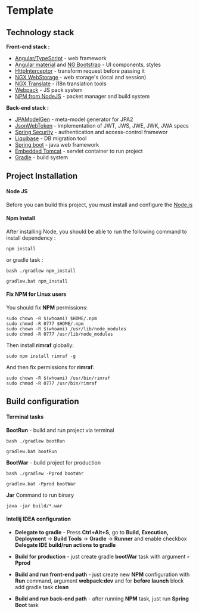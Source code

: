 # Template

## Technology stack
**Front-end stack :**
 - [Angular/TypeScript][] - web framework
 - [Angular material][] and [NG Bootstrap][] - UI components, styles
 - [HttpInterceptor][] - transform request before passing it
 - [NGX WebStorage][] - web storage's (local and session)
 - [NGX Translate][] - i18n translation tools
 - [Webpack][] - JS pack system
 - [NPM from NodeJS][Node.js] - packet manager and build system
 
 **Back-end stack :**
 - [JPAModelGen][] - meta-model generator for JPA2
 - [JsonWebToken][] - implementation of JWT, JWS, JWE, JWK, JWA specs
 - [Spring Security][] - authentication and access-control framewor
 - [Liquibase][] - DB migration tool
 - [Spring boot][] - java web framework
 - [Embedded Tomcat][] - servlet container to run project
 - [Gradle][] - build system

## Project Installation
#### Node JS

Before you can build this project, you must install and configure the [Node.js][]

#### Npm Install

After installing Node, you should be able to run the following command to install dependency :

    npm install

or gradle task :

    bash ./gradlew npm_install
    
    gradlew.bat npm_install

#### Fix NPM for Linux users

You should fix **NPM** permissions:

    sudo chown -R $(whoami) $HOME/.npm
    sudo chmod -R 0777 $HOME/.npm
    sudo chown -R $(whoami) /usr/lib/node_modules
    sudo chmod -R 0777 /usr/lib/node_modules

Then install **rimraf** globally:

    sudo npm install rimraf -g

And then fix permissions for **rimraf**:

    sudo chown -R $(whoami) /usr/bin/rimraf
    sudo chmod -R 0777 /usr/bin/rimraf

## Build configuration
#### Terminal tasks

**BootRun** - build and run project via terminal

    bash ./gradlew bootRun

    gradlew.bat bootRun

**BootWar** - build project for production

    bash ./gradlew -Pprod bootWar

    gradlew.bat -Pprod bootWar

**Jar** Command to run binary

    java -jar build/*.war

#### Intellij IDEA configuration

 - **Delegate to gradle** - 
 Press **Ctrl+Alt+S**, go to **Build, Execution, Deployment** -> **Build Tools** -> **Gradle** -> **Runner**
 and enable checkbox **Delegate IDE build/run actions to gradle**

 - **Build for production** - 
 just create gradle **bootWar** task with argument **-Pprod**

 - **Build and run front-end path** - 
 just create new **NPM** configuration with **Run** command, argument **webpack:dev** 
 and for **before launch** block add gradle task **clean**

 - **Build and run back-end path** - 
 after running **NPM** task, just run **Spring Boot** task

[Angular/TypeScript]: https://angular.io/
[Angular material]: https://material.angular.io/
[NG Bootstrap]: https://github.com/ng-bootstrap/ng-bootstrap
[NGX Translate]: https://github.com/ngx-translate
[NGX WebStorage]: https://www.npmjs.com/package/ngx-webstorage
[HttpInterceptor]: https://angular.io/api/common/http/HttpInterceptor

[JsonWebToken]: https://github.com/jwtk/jjwt
[Spring Security]: https://spring.io/projects/spring-security
[Spring boot]: https://spring.io/
[JPAModelGen]: https://docs.jboss.org/hibernate/jpamodelgen/1.0/reference/en-US/html_single
[Liquibase]: https://www.liquibase.org/
[Embedded Tomcat]: http://tomcat.apache.org/
[Gradle]: https://gradle.org/

[Node.js]: https://nodejs.org/
[Webpack]: https://webpack.github.io/

